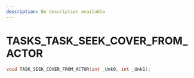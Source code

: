 ```yaml
---
description: No description available 
---
```


# TASKS\_TASK_SEEK_COVER_FROM_ACTOR

```cpp
void TASK_SEEK_COVER_FROM_ACTOR(int _Unk0, int _Unk1);
```